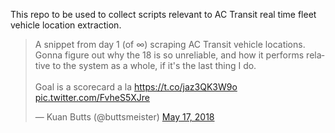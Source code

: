 This repo to be used to collect scripts relevant to AC Transit real time fleet vehicle location extraction.

<blockquote class="twitter-tweet" data-lang="en"><p lang="en" dir="ltr">A snippet from day 1 (of ∞) scraping AC Transit vehicle locations. Gonna figure out why the 18 is so unreliable, and how it performs relative to the system as a whole, if it&#39;s the last thing I do.<br><br>Goal is a scorecard a la <a href="https://t.co/jaz3QK3W9o">https://t.co/jaz3QK3W9o</a> <a href="https://t.co/FvheS5XJre">pic.twitter.com/FvheS5XJre</a></p>&mdash; Kuan Butts (@buttsmeister) <a href="https://twitter.com/buttsmeister/status/996961510327910402?ref_src=twsrc%5Etfw">May 17, 2018</a></blockquote>

